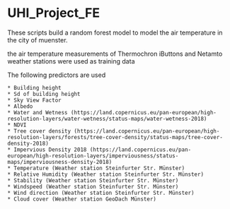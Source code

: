 # UHI_Project_FE
These scripts build a random forest model to model the air temperature in the city of muenster.

the air temperature measurements of Thermochron iButtons and Netamto weather stations were used as training data

The following predictors are used

    * Building height  
    * Sd of building height
    * Sky View Factor
    * Albedo
    * Water and Wetness (https://land.copernicus.eu/pan-european/high-resolution-layers/water-wetness/status-maps/water-wetness-2018)
    * NDVI
    * Tree cover density (https://land.copernicus.eu/pan-european/high-resolution-layers/forests/tree-cover-density/status-maps/tree-cover-density-2018)
    * Impervious Density 2018 (https://land.copernicus.eu/pan-european/high-resolution-layers/imperviousness/status-maps/imperviousness-density-2018)
    * Temperature (Weather station Steinfurter Str. Münster)
    * Relative Humidity (Weather station Steinfurter Str. Münster)
    * Stability (Weather station Steinfurter Str. Münster)
    * Windspeed (Weather station Steinfurter Str. Münster)
    * Wind direction (Weather station Steinfurter Str. Münster)
    * Cloud cover (Weather station GeoDach Münster)
